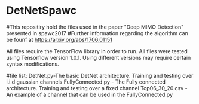 # DetNetSpawc
#This repositiry hold the files used in the paper "Deep MIMO Detection" presented in spawc2017
#Further information regarding the algorithm can be founf at
https://arxiv.org/abs/1706.01151

All files require the TensorFlow library in order to run.
All files were tested using Tensorflow version 1.0.1. Using different versions may require certain syntax modifications.

#file list:
DetNet.py-The basic DetNet architecture. Training and testing over i.i.d gaussian channels
FullyConnected.py - The Fully connected architecture. Training and testing over a fixed channel
Top06_30_20.csv -  An example of a channel that can be used in the FullyConnected.py 
